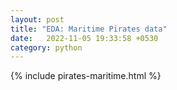 ```yaml
---
layout: post
title: "EDA: Maritime Pirates data"
date:   2022-11-05 19:33:58 +0530
category: python
---
```


{% include pirates-maritime.html %}
